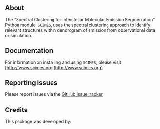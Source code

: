 About
-----

The "Spectral Clustering for Interstellar Molecular Emission Segmentation" Python module, ``SCIMES``, uses the spectral clustering approach to identify relevant structures within dendrogram of emission from observational data or simulation.  

Documentation
-------------

For information on installing and using ``SCIMES``, please visit [http://www.scimes.org](http://www.scimes.org)

Reporting issues
----------------

Please report issues via the [GitHub issue tracker](https://github.com/Astroua/scimes/issues)

Credits
-------

This package was developed by:
